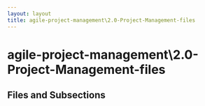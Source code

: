 ```yaml
---
layout: layout
title: agile-project-management\2.0-Project-Management-files
---
```


# agile-project-management\2.0-Project-Management-files

## Files and Subsections


